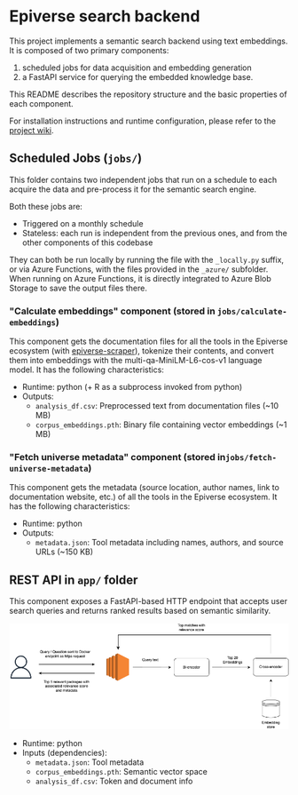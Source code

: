 # Epiverse search backend

This project implements a semantic search backend using text embeddings.
It is composed of two primary components:

1. scheduled jobs for data acquisition and embedding generation
2. a FastAPI service for querying the embedded knowledge base.

This README describes the repository structure and the basic properties of each component.

For installation instructions and runtime configuration, please refer to the [project wiki](https://github.com/epiverse-connect/epiverse-search-backend/wiki).

## Scheduled Jobs (`jobs/`)

This folder contains two independent jobs that run on a schedule to each acquire the data and
pre-process it for the semantic search engine.

Both these jobs are:

- Triggered on a monthly schedule
- Stateless: each run is independent from the previous ones, and from the other components of this codebase

They can both be run locally by running the file with the `_locally.py` suffix, or via Azure Functions, with the files provided in the `_azure/` subfolder. When running on Azure Functions, it is directly integrated to Azure Blob Storage to save the output files there.

### "Calculate embeddings" component (stored in `jobs/calculate-embeddings`)

This component gets the documentation files for all the tools in the Epiverse ecosystem (with [epiverse-scraper](https://github.com/epiverse-connect/epiverse-scraper)), tokenize their contents, and convert them into embeddings with the multi-qa-MiniLM-L6-cos-v1 language model.
It has the following characteristics:

- Runtime: python (+ R as a subprocess invoked from python)
- Outputs:
  - `analysis_df.csv`: Preprocessed text from documentation files (~10 MB)
  - `corpus_embeddings.pth`: Binary file containing vector embeddings (~1 MB)

### "Fetch universe metadata" component (stored in`jobs/fetch-universe-metadata`)

This component gets the metadata (source location, author names, link to documentation website, etc.) of all the tools in the Epiverse ecosystem.
It has the following characteristics:

- Runtime: python
- Outputs:
  - `metadata.json`: Tool metadata including names, authors, and source URLs (~150 KB)

## REST API in `app/` folder

This component exposes a FastAPI-based HTTP endpoint that accepts user search queries and returns ranked results based on semantic similarity.

![Flowchart](./epiverse_search_flowchart.png)

- Runtime: python
- Inputs (dependencies):
  - `metadata.json`: Tool metadata
  - `corpus_embeddings.pth`: Semantic vector space
  - `analysis_df.csv`: Token and document info

